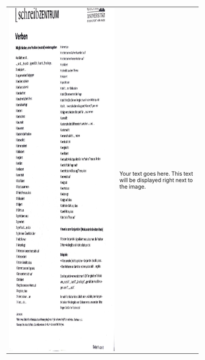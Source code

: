 <table>
  <tr>
    <td>
      <img src="Verben.jpg" alt="Verben" width="800" height="900"/>
    </td>
    <td>
      Your text goes here. This text will be displayed right next to the image.
    </td>
  </tr>
</table>
